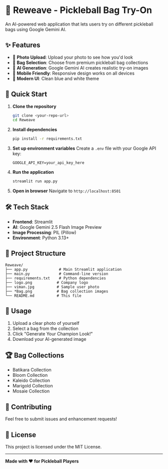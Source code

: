 # 🏓 Reweave - Pickleball Bag Try-On

An AI-powered web application that lets users try on different pickleball bags using Google Gemini AI.

## ✨ Features

- 📸 **Photo Upload**: Upload your photo to see how you'd look
- 👜 **Bag Selection**: Choose from premium pickleball bag collections
- 🤖 **AI Generation**: Google Gemini AI creates realistic try-on images
- 📱 **Mobile Friendly**: Responsive design works on all devices
- 🎨 **Modern UI**: Clean blue and white theme

## 🚀 Quick Start

1. **Clone the repository**
   ```bash
   git clone <your-repo-url>
   cd Reweave
   ```

2. **Install dependencies**
   ```bash
   pip install -r requirements.txt
   ```

3. **Set up environment variables**
   Create a `.env` file with your Google API key:
   ```
   GOOGLE_API_KEY=your_api_key_here
   ```

4. **Run the application**
   ```bash
   streamlit run app.py
   ```

5. **Open in browser**
   Navigate to `http://localhost:8501`

## 🛠️ Tech Stack

- **Frontend**: Streamlit
- **AI**: Google Gemini 2.5 Flash Image Preview
- **Image Processing**: PIL (Pillow)
- **Environment**: Python 3.13+

## 📁 Project Structure

```
Reweave/
├── app.py              # Main Streamlit application
├── main.py             # Command-line version
├── requirements.txt    # Python dependencies
├── logo.png           # Company logo
├── viman.jpg          # Sample user photo
├── *Bag.png           # Bag collection images
└── README.md          # This file
```

## 🎯 Usage

1. Upload a clear photo of yourself
2. Select a bag from the collection
3. Click "Generate Your Champion Look!"
4. Download your AI-generated image

## 🏆 Bag Collections

- Batikara Collection
- Bloom Collection  
- Kaleido Collection
- Marigold Collection
- Mosaie Collection

## 🤝 Contributing

Feel free to submit issues and enhancement requests!

## 📄 License

This project is licensed under the MIT License.

---

**Made with ❤️ for Pickleball Players**
